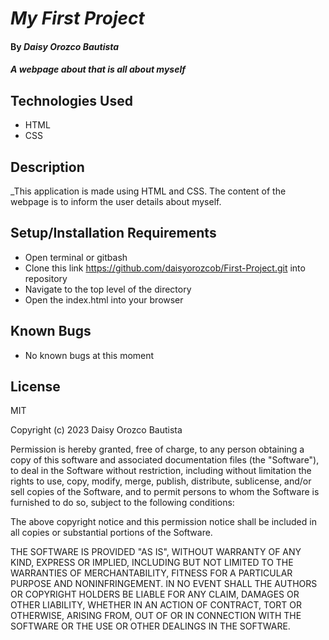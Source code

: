 # _My First Project_

#### By _**Daisy Orozco Bautista**_

#### _A webpage about that is all about myself_

## Technologies Used

* HTML
* CSS

## Description

_This application is made using HTML and CSS. The content of the webpage is to inform the user details about myself.

## Setup/Installation Requirements

* Open terminal or gitbash
* Clone this link https://github.com/daisyorozcob/First-Project.git into repository
* Navigate to the top level of the directory
* Open the index.html into your browser


## Known Bugs

* No known bugs at this moment

## License

MIT

Copyright (c) 2023 Daisy Orozco Bautista

Permission is hereby granted, free of charge, to any person obtaining a copy
of this software and associated documentation files (the "Software"), to deal
in the Software without restriction, including without limitation the rights
to use, copy, modify, merge, publish, distribute, sublicense, and/or sell
copies of the Software, and to permit persons to whom the Software is
furnished to do so, subject to the following conditions:

The above copyright notice and this permission notice shall be included in all
copies or substantial portions of the Software.

THE SOFTWARE IS PROVIDED "AS IS", WITHOUT WARRANTY OF ANY KIND, EXPRESS OR
IMPLIED, INCLUDING BUT NOT LIMITED TO THE WARRANTIES OF MERCHANTABILITY,
FITNESS FOR A PARTICULAR PURPOSE AND NONINFRINGEMENT. IN NO EVENT SHALL THE
AUTHORS OR COPYRIGHT HOLDERS BE LIABLE FOR ANY CLAIM, DAMAGES OR OTHER
LIABILITY, WHETHER IN AN ACTION OF CONTRACT, TORT OR OTHERWISE, ARISING FROM,
OUT OF OR IN CONNECTION WITH THE SOFTWARE OR THE USE OR OTHER DEALINGS IN THE
SOFTWARE.